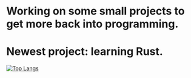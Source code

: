 # Working on some small projects to get more back into programming.
# Newest project: learning Rust.
[![Top Langs](https://github-readme-stats.vercel.app/api/top-langs/?username=RistoFlink)](https://github.com/anuraghazra/github-readme-stats)
